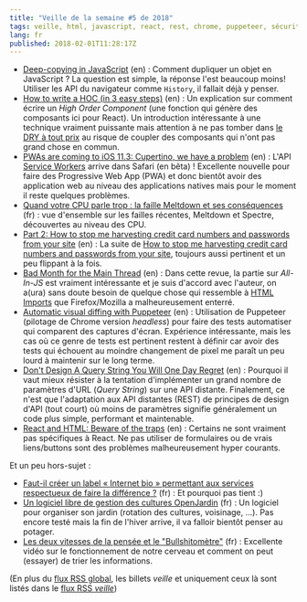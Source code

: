 ```yaml
---
title: "Veille de la semaine #5 de 2018"
tags: veille, html, javascript, react, rest, chrome, puppeteer, sécurité, pwa
lang: fr
published: 2018-02-01T11:28:17Z
---
```

* [Deep-copying in JavaScript](https://dassur.ma/things/deep-copy/) (en)&nbsp;: Comment dupliquer un objet en JavaScript ? La question est simple, la réponse l'est beaucoup moins! Utiliser les API du navigateur comme `History`, il fallait déjà y penser. 
* [How to write a HOC (in 3 easy steps)](https://paulgray.net/how-to-write-a-hoc/) (en)&nbsp;: Un explication sur comment écrire un *High Order Component* (une fonction qui génère des composants ici pour React). Un introduction intéressante à une technique vraiment puissante mais attention à ne pas tomber dans [le DRY à tout prix](https://hackernoon.com/this-is-not-the-dry-you-are-looking-for-a316ed3f445f) au risque de coupler des composants qui n'ont pas grand chose en commun.
* [PWAs are coming to iOS 11.3: Cupertino, we have a problem](https://medium.com/@firt/pwas-are-coming-to-ios-11-3-cupertino-we-have-a-problem-2ff49fd7d6ea) (en)&nbsp;: L'API [Service Workers](https://developer.mozilla.org/en-US/docs/Web/API/Service_Worker_API/Using_Service_Workers) arrive dans Safari (en bêta) ! Excellente nouvelle pour faire des Progressive Web App (PWA) et donc bientôt avoir des application web au niveau des applications natives mais pour le moment il reste quelques problèmes.
* [Quand votre CPU parle trop : la faille Meltdown et ses conséquences](https://blog.octo.com/quand-votre-cpu-parle-trop-la-faille-meltdown-et-ses-consequences/) (fr)&nbsp;: vue d'ensemble sur les failles récentes, Meltdown et Spectre, découvertes au niveau des CPU.
* [Part 2: How to stop me harvesting credit card numbers and passwords from your site](https://hackernoon.com/part-2-how-to-stop-me-harvesting-credit-card-numbers-and-passwords-from-your-site-844f739659b9) (en)&nbsp;: La suite de [How to stop me harvesting credit card numbers and passwords from your site](https://hackernoon.com/im-harvesting-credit-card-numbers-and-passwords-from-your-site-here-s-how-9a8cb347c5b5), toujours aussi pertinent et un peu flippant à la fois.
* [Bad Month for the Main Thread](https://daverupert.com/2018/01/bad-month-for-the-main-thread/) (en)&nbsp;: Dans cette revue, la partie sur *All-In-JS* est vraiment intéressante et je suis d'accord avec l'auteur, on a(ura) sans doute besoin de quelque chose qui ressemble à [HTML Imports](https://www.w3.org/TR/html-imports/) que Firefox/Mozilla a malheureusement enterré.
* [Automatic visual diffing with Puppeteer](https://meowni.ca/posts/2017-puppeteer-tests/) (en)&nbsp;: Utilisation de Puppeteer (pilotage de Chrome version *headless*) pour faire des tests automatiser qui comparent des captures d'écran. Expérience intéressante, mais les cas où ce genre de tests est pertinent restent à définir car avoir des tests qui échouent au moindre changement de pixel me paraît un peu lourd à maintenir sur le long terme.
* [Don't Design A Query String You Will One Day Regret](http://www.bizcoder.com/don-t-design-a-query-string-you-will-one-day-regret) (en)&nbsp;: Pourquoi il vaut mieux résister à la tentation d'implémenter un grand nombre de paramètres d'URL (*Query String*) sur une API distante. Finalement, ce n'est que l'adaptation aux API distantes (REST) de principes de design d'API (tout court) où moins de paramètres signifie généralement un code plus simple, performant et maintenable.
* [React and HTML: Beware of the traps](http://blog.theodo.fr/2018/01/react-html-beware-traps/) (en)&nbsp;: Certains ne sont vraiment pas spécifiques à React. Ne pas utiliser de formulaires ou de vrais liens/buttons sont des problèmes malheureusement hyper courants.

Et un peu hors-sujet&nbsp;:

* [Faut-il créer un label « Internet bio » permettant aux services respectueux de faire la différence ?](https://www.nextinpact.com/news/106043-faut-il-creer-label-internet-bio-permettant-aux-services-respectueux-faire-difference.htm) (fr)&nbsp;: Et pourquoi pas tient :)
* [Un logiciel libre de gestion des cultures OpenJardin](https://linuxfr.org/news/un-logiciel-libre-de-gestion-des-cultures-openjardin) (fr)&nbsp;: Un logiciel pour organiser son jardin (rotation des cultures, voisinage, ...). Pas encore testé mais la fin de l'hiver arrive, il va falloir bientôt penser au potager.
* [Les deux vitesses de la pensée et le "Bullshitomètre"](https://www.youtube.com/watch?v=eLLIm-GpJh4&list=WL&index=18) (fr)&nbsp;: Excellente vidéo sur le fonctionnement de notre cerveau et comment on peut (essayer) de trier les informations.

(En plus du [flux RSS global](/rss.xml), les billets *veille*
et uniquement ceux là sont listés dans le [flux RSS *veille*](/rss/veille.xml))
